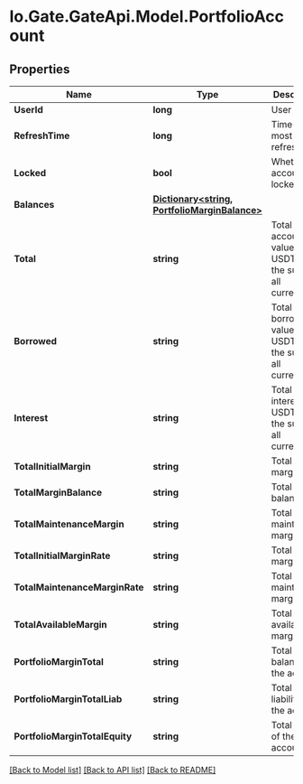 
# Io.Gate.GateApi.Model.PortfolioAccount

## Properties

Name | Type | Description | Notes
------------ | ------------- | ------------- | -------------
**UserId** | **long** | User ID | [optional] 
**RefreshTime** | **long** | Time of the most recent refresh | [optional] 
**Locked** | **bool** | Whether account is locked | [optional] 
**Balances** | [**Dictionary&lt;string, PortfolioMarginBalance&gt;**](PortfolioMarginBalance.md) |  | [optional] 
**Total** | **string** | Total account value in USDT, i.e., the sum of all currencies&#39; | [optional] 
**Borrowed** | **string** | Total borrowed value in USDT, i.e., the sum of all currencies | [optional] 
**Interest** | **string** | Total unpaid interests in USDT, i.e., the sum of all currencies | [optional] 
**TotalInitialMargin** | **string** | Total initial margin | [optional] 
**TotalMarginBalance** | **string** | Total margin balance | [optional] 
**TotalMaintenanceMargin** | **string** | Total maintenance margin | [optional] 
**TotalInitialMarginRate** | **string** | Total initial margin rate | [optional] 
**TotalMaintenanceMarginRate** | **string** | Total maintenance margin rate | [optional] 
**TotalAvailableMargin** | **string** | Total available margin | [optional] 
**PortfolioMarginTotal** | **string** | Total margin balance of the account | [optional] 
**PortfolioMarginTotalLiab** | **string** | Total liabilities of the account | [optional] 
**PortfolioMarginTotalEquity** | **string** | Total equity of the account | [optional] 

[[Back to Model list]](../README.md#documentation-for-models)
[[Back to API list]](../README.md#documentation-for-api-endpoints)
[[Back to README]](../README.md)
